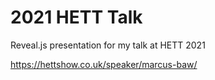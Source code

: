 # 2021 HETT Talk

Reveal.js presentation for my talk at HETT 2021

https://hettshow.co.uk/speaker/marcus-baw/